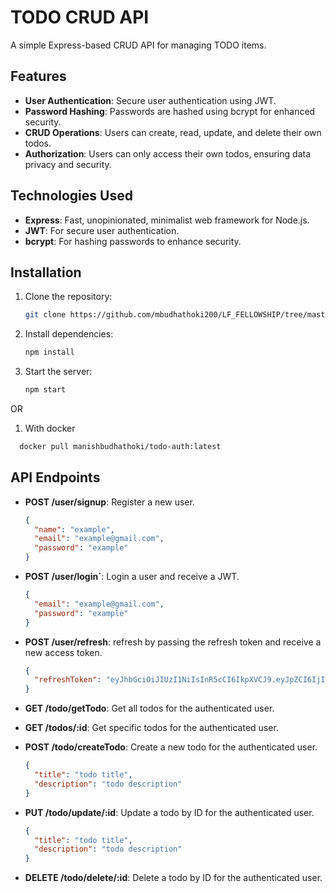 # TODO CRUD API

A simple Express-based CRUD API for managing TODO items.

## Features

- **User Authentication**: Secure user authentication using JWT.
- **Password Hashing**: Passwords are hashed using bcrypt for enhanced security.
- **CRUD Operations**: Users can create, read, update, and delete their own todos.
- **Authorization**: Users can only access their own todos, ensuring data privacy and security.

## Technologies Used

- **Express**: Fast, unopinionated, minimalist web framework for Node.js.
- **JWT**: For secure user authentication.
- **bcrypt**: For hashing passwords to enhance security.

## Installation

1. Clone the repository:
   ```bash
   git clone https://github.com/mbudhathoki200/LF_FELLOWSHIP/tree/master/Node%20Assignment-II
   ```
2. Install dependencies:
   ```bash
   npm install
   ```
3. Start the server:
   ```bash
   npm start
   ```

OR

1. With docker

```bash
  docker pull manishbudhathoki/todo-auth:latest
```

## API Endpoints

- **POST /user/signup**: Register a new user.

  ```json
  {
    "name": "example",
    "email": "example@gmail.com",
    "password": "example"
  }
  ```

- **POST /user/login`**: Login a user and receive a JWT.

  ```json
  {
    "email": "example@gmail.com",
    "password": "example"
  }
  ```

- **POST /user/refresh**: refresh by passing the refresh token and receive a new access token.

  ```json
  {
    "refreshToken": "eyJhbGciOiJIUzI1NiIsInR5cCI6IkpXVCJ9.eyJpZCI6IjIiLCJuYW1lIjoiYWR3OCIsImVtYWlsIjoiYWR3OEBnbWFpbC5jb20iLCJpYXQiOjE3MjA1MjMzMTIsImV4cCI6MTcyMDUyNjMxMn0.ysHfrDmJTibjah2XYPEod-bfAgQs9fqtN35kUDdtNVI"
  }
  ```

- **GET /todo/getTodo**: Get all todos for the authenticated user.

- **GET /todos/:id**: Get specific todos for the authenticated user.

- **POST /todo/createTodo**: Create a new todo for the authenticated user.

  ```json
  {
    "title": "todo title",
    "description": "todo description"
  }
  ```

- **PUT /todo/update/:id**: Update a todo by ID for the authenticated user.

  ```json
  {
    "title": "todo title",
    "description": "todo description"
  }
  ```

- **DELETE /todo/delete/:id**: Delete a todo by ID for the authenticated user.
